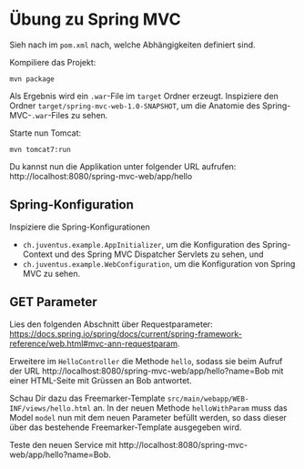 # Übung zu Spring MVC

Sieh nach im `pom.xml` nach, welche Abhängigkeiten definiert sind.

Kompiliere das Projekt:

    mvn package
    
Als Ergebnis wird ein `.war`-File im `target` Ordner erzeugt. 
Inspiziere den Ordner `target/spring-mvc-web-1.0-SNAPSHOT`, um die Anatomie des Spring-MVC-`.war`-Files zu sehen.

Starte nun Tomcat:

    mvn tomcat7:run
    
Du kannst nun die Applikation unter folgender URL aufrufen: http://localhost:8080/spring-mvc-web/app/hello

## Spring-Konfiguration

Inspiziere die Spring-Konfigurationen

- `ch.juventus.example.AppInitializer`, um die Konfiguration des Spring-Context und des Spring MVC Dispatcher Servlets zu sehen, und
- `ch.juventus.example.WebConfiguration`, um die Konfiguration von Spring MVC zu sehen.

## GET Parameter 

Lies den folgenden Abschnitt über Requestparameter: https://docs.spring.io/spring/docs/current/spring-framework-reference/web.html#mvc-ann-requestparam.

Erweitere im `HelloController` die Methode `hello`, sodass sie beim Aufruf der URL
http://localhost:8080/spring-mvc-web/app/hello?name=Bob mit einer HTML-Seite mit Grüssen an Bob antwortet.

Schau Dir dazu das Freemarker-Template `src/main/webapp/WEB-INF/views/hello.html` an. 
In der neuen Methode `helloWithParam` muss das Model `model` nun mit dem neuen Parameter befüllt werden, 
so dass dieser über das bestehende Freemarker-Template ausgegeben wird.

Teste den neuen Service mit http://localhost:8080/spring-mvc-web/app/hello?name=Bob.